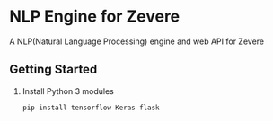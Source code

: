 # NLP Engine for Zevere

A NLP(Natural Language Processing) engine and web API for Zevere

## Getting Started

1. Install Python 3 modules
    ```sh
    pip install tensorflow Keras flask
    ```